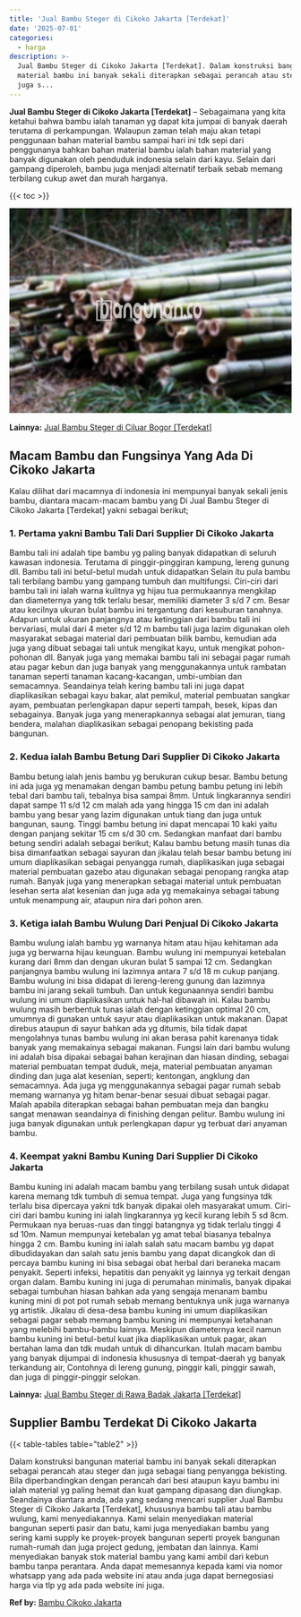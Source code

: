 ```yaml
---
title: 'Jual Bambu Steger di Cikoko Jakarta [Terdekat]'
date: '2025-07-01'
categories:
  - harga
description: >-
  Jual Bambu Steger di Cikoko Jakarta [Terdekat]. Dalam konstruksi bangunan
  material bambu ini banyak sekali diterapkan sebagai perancah atau steger dan
  juga s...
---
```


**Jual Bambu Steger di Cikoko Jakarta \[Terdekat\]** – Sebagaimana yang kita ketahui bahwa bambu ialah tanaman yg dapat kita jumpai di banyak daerah terutama di perkampungan. Walaupun zaman telah maju akan tetapi penggunaan bahan material bambu sampai hari ini tdk sepi dari penggunanya bahkan bahan material bambu ialah bahan material yang banyak digunakan oleh penduduk indonesia selain dari kayu. Selain dari gampang diperoleh, bambu juga menjadi alternatif terbaik sebab memang terbilang cukup awet dan murah harganya.

{{< toc >}}

![Jual Bambu Steger di Cikoko Jakarta [Terdekat]](/images/jual-bambu-tali-14.png)

**Lainnya:** [Jual Bambu Steger di Ciluar Bogor \[Terdekat\]](https://bambu.bangunan.co/jual-bambu-steger-di-ciluar-bogor-terdekat/)

## Macam Bambu dan Fungsinya Yang Ada Di Cikoko Jakarta

Kalau dilihat dari macamnya di indonesia ini mempunyai banyak sekali jenis bambu, diantara macam-macam bambu yang Di Jual Bambu Steger di Cikoko Jakarta \[Terdekat\] yakni sebagai berikut;

### 1\. Pertama yakni Bambu Tali Dari Supplier Di Cikoko Jakarta

Bambu tali ini adalah tipe bambu yg paling banyak didapatkan di seluruh kawasan indonesia. Terutama di pinggir-pinggiran kampung, lereng gunung dll. Bambu tali ini betul-betul mudah untuk didapatkan Selain itu pula bambu tali terbilang bambu yang gampang tumbuh dan multifungsi. Ciri-ciri dari bambu tali ini ialah warna kulitnya yg hijau tua permukaannya mengkilap dan diameternya yang tdk terlalu besar, memiliki diameter 3 s/d 7 cm. Besar atau kecilnya ukuran bulat bambu ini tergantung dari kesuburan tanahnya. Adapun untuk ukuran panjangnya atau ketinggian dari bambu tali ini bervariasi, mulai dari 4 meter s/d 12 m bambu tali juga lazim digunakan oleh masyarakat sebagai material dari pembuatan bilik bambu, kemudian ada juga yang dibuat sebagai tali untuk mengikat kayu, untuk mengikat pohon-pohonan dll. Banyak juga yang memakai bambu tali ini sebagai pagar rumah atau pagar kebun dan juga banyak yang menggunakannya untuk rambatan tanaman seperti tanaman kacang-kacangan, umbi-umbian dan semacamnya. Seandainya telah kering bambu tali ini juga dapat diaplikasikan sebagai kayu bakar, alat pemikul, material pembuatan sangkar ayam, pembuatan perlengkapan dapur seperti tampah, besek, kipas dan sebagainya. Banyak juga yang menerapkannya sebagai alat jemuran, tiang bendera, malahan diaplikasikan sebagai penopang bekisting pada bangunan.

### 2\. Kedua ialah Bambu Betung Dari Supplier Di Cikoko Jakarta

Bambu betung ialah jenis bambu yg berukuran cukup besar. Bambu betung ini ada juga yg menamakan dengan bambu petung bambu petung ini lebih tebal dari bambu tali, tebalnya bisa sampai 8mm. Untuk lingkarannya sendiri dapat sampe 11 s/d 12 cm malah ada yang hingga 15 cm dan ini adalah bambu yang besar yang lazim digunakan untuk tiang dan juga untuk bangunan, saung. Tinggi bambu betung ini dapat mencapai 10 kaki yaitu dengan panjang sekitar 15 cm s/d 30 cm. Sedangkan manfaat dari bambu betung sendiri adalah sebagai berikut; Kalau bambu betung masih tunas dia bisa dimanfaatkan sebagai sayuran dan jikalau telah besar bambu betung ini umum diaplikasikan sebagai penyangga rumah, diaplikasikan juga sebagai material pembuatan gazebo atau digunakan sebagai penopang rangka atap rumah. Banyak juga yang menerapkan sebagai material untuk pembuatan lesehan serta alat kesenian dan juga ada yg memakainya sebagai tabung untuk menampung air, ataupun nira dari pohon aren.

### 3\. Ketiga ialah Bambu Wulung Dari Penjual Di Cikoko Jakarta

Bambu wulung ialah bambu yg warnanya hitam atau hijau kehitaman ada juga yg berwarna hijau keunguan. Bambu wulung ini mempunyai ketebalan kurang dari 8mm dan dengan ukuran bulat 5 sampai 12 cm. Sedangkan panjangnya bambu wulung ini lazimnya antara 7 s/d 18 m cukup panjang. Bambu wulung ini bisa didapat di lereng-lereng gunung dan lazimnya bambu ini jarang sekali tumbuh. Dan untuk kegunaannya sendiri bambu wulung ini umum diaplikasikan untuk hal-hal dibawah ini. Kalau bambu wulung masih berbentuk tunas ialah dengan ketinggian optimal 20 cm, umumnya di gunakan untuk sayur atau diaplikasikan untuk makanan. Dapat direbus ataupun di sayur bahkan ada yg ditumis, bila tidak dapat mengolahnya tunas bambu wulung ini akan berasa pahit karenanya tidak banyak yang memakainya sebagai makanan. Fungsi lain dari bambu wulung ini adalah bisa dipakai sebagai bahan kerajinan dan hiasan dinding, sebagai material pembuatan tempat duduk, meja, material pembuatan anyaman dinding dan juga alat kesenian, seperti; kentongan, angklung dan semacamnya. Ada juga yg menggunakannya sebagai pagar rumah sebab memang warnanya yg hitam benar-benar sesuai dibuat sebagai pagar. Malah apabila diterapkan sebagai bahan pembuatan meja dan bangku sangat menawan seandainya di finishing dengan pelitur. Bambu wulung ini juga banyak digunakan untuk perlengkapan dapur yg terbuat dari anyaman bambu.

### 4\. Keempat yakni Bambu Kuning Dari Supplier Di Cikoko Jakarta

Bambu kuning ini adalah macam bambu yang terbilang susah untuk didapat karena memang tdk tumbuh di semua tempat. Juga yang fungsinya tdk terlalu bisa dipercaya yakni tdk banyak dipakai oleh masyarakat umum. Ciri-ciri dari bambu kuning ini ialah lingkarannya yg kecil kurang lebih 5 sd 8cm. Permukaan nya beruas-ruas dan tinggi batangnya yg tidak terlalu tinggi 4 sd 10m. Namun mempunyai ketebalan yg amat tebal biasanya tebalnya hingga 2 cm. Bambu kuning ini ialah salah satu macam bambu yg dapat dibudidayakan dan salah satu jenis bambu yang dapat dicangkok dan di percaya bambu kuning ini bisa sebagai obat herbal dari beraneka macam penyakit. Seperti infeksi, hepatitis dan penyakit yg lainnya yg terkait dengan organ dalam. Bambu kuning ini juga di perumahan minimalis, banyak dipakai sebagai tumbuhan hiasan bahkan ada yang sengaja menanam bambu kuning mini di pot pot rumah sebab memang bentuknya unik juga warnanya yg artistik. Jikalau di desa-desa bambu kuning ini umum diaplikasikan sebagai pagar sebab memang bambu kuning ini mempunyai ketahanan yang melebihi bambu-bambu lainnya. Meskipun diameternya kecil namun bambu kuning ini betul-betul kuat jika diaplikasikan untuk pagar, akan bertahan lama dan tdk mudah untuk di dihancurkan. Itulah macam bambu yang banyak dijumpai di indonesia khususnya di tempat-daerah yg banyak terkandung air, Contohnya di lereng gunung, pinggir kali, pinggir sawah, dan juga di pinggir-pinggir selokan.

**Lainnya:** [Jual Bambu Steger di Rawa Badak Jakarta \[Terdekat\]](https://bambu.bangunan.co/jual-bambu-steger-di-rawa-badak-jakarta-terdekat/)

## Supplier Bambu Terdekat Di Cikoko Jakarta

{{< table-tables table="table2" >}}

Dalam konstruksi bangunan material bambu ini banyak sekali diterapkan sebagai perancah atau steger dan juga sebagai tiang penyangga bekisting. Bila diperbandingkan dengan perancah dari besi ataupun kayu bambu ini ialah material yg paling hemat dan kuat gampang dipasang dan diungkap. Seandainya diantara anda, ada yang sedang mencari supplier Jual Bambu Steger di Cikoko Jakarta \[Terdekat\], khususnya bambu tali atau bambu wulung, kami menyediakannya. Kami selain menyediakan material bangunan seperti pasir dan batu, kami juga menyediakan bambu yang sering kami supply ke proyek-proyek bangunan seperti proyek bangunan rumah-rumah dan juga project gedung, jembatan dan lainnya. Kami menyediakan banyak stok material bambu yang kami ambil dari kebun bambu tanpa perantara. Anda dapat memesannya kepada kami via nomor whatsapp yang ada pada website ini atau anda juga dapat bernegosiasi harga via tlp yg ada pada website ini juga.

**Ref by:** [Bambu Cikoko Jakarta](https://id.wikipedia.org/wiki/Bambu)
